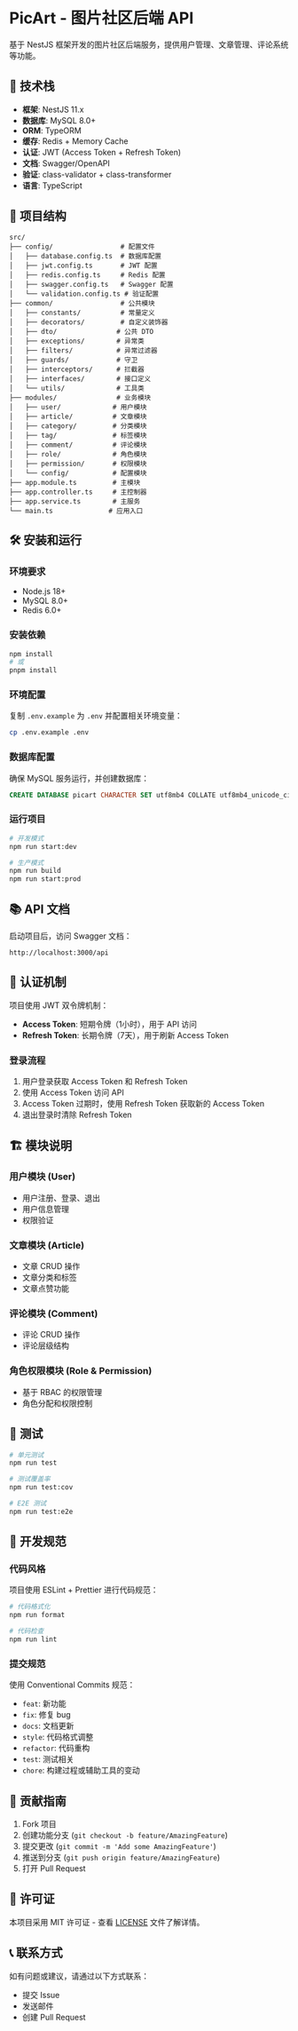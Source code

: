 # PicArt - 图片社区后端 API

基于 NestJS 框架开发的图片社区后端服务，提供用户管理、文章管理、评论系统等功能。

## 🚀 技术栈

- **框架**: NestJS 11.x
- **数据库**: MySQL 8.0+
- **ORM**: TypeORM
- **缓存**: Redis + Memory Cache
- **认证**: JWT (Access Token + Refresh Token)
- **文档**: Swagger/OpenAPI
- **验证**: class-validator + class-transformer
- **语言**: TypeScript

## 📁 项目结构

```
src/
├── config/                 # 配置文件
│   ├── database.config.ts  # 数据库配置
│   ├── jwt.config.ts       # JWT 配置
│   ├── redis.config.ts     # Redis 配置
│   ├── swagger.config.ts   # Swagger 配置
│   └── validation.config.ts # 验证配置
├── common/                 # 公共模块
│   ├── constants/          # 常量定义
│   ├── decorators/         # 自定义装饰器
│   ├── dto/               # 公共 DTO
│   ├── exceptions/        # 异常类
│   ├── filters/           # 异常过滤器
│   ├── guards/            # 守卫
│   ├── interceptors/      # 拦截器
│   ├── interfaces/        # 接口定义
│   └── utils/             # 工具类
├── modules/               # 业务模块
│   ├── user/             # 用户模块
│   ├── article/          # 文章模块
│   ├── category/         # 分类模块
│   ├── tag/              # 标签模块
│   ├── comment/          # 评论模块
│   ├── role/             # 角色模块
│   ├── permission/       # 权限模块
│   └── config/           # 配置模块
├── app.module.ts         # 主模块
├── app.controller.ts     # 主控制器
├── app.service.ts        # 主服务
└── main.ts              # 应用入口
```

## 🛠️ 安装和运行

### 环境要求

- Node.js 18+
- MySQL 8.0+
- Redis 6.0+

### 安装依赖

```bash
npm install
# 或
pnpm install
```

### 环境配置

复制 `.env.example` 为 `.env` 并配置相关环境变量：

```bash
cp .env.example .env
```

### 数据库配置

确保 MySQL 服务运行，并创建数据库：

```sql
CREATE DATABASE picart CHARACTER SET utf8mb4 COLLATE utf8mb4_unicode_ci;
```

### 运行项目

```bash
# 开发模式
npm run start:dev

# 生产模式
npm run build
npm run start:prod
```

## 📚 API 文档

启动项目后，访问 Swagger 文档：

```
http://localhost:3000/api
```

## 🔐 认证机制

项目使用 JWT 双令牌机制：

- **Access Token**: 短期令牌（1小时），用于 API 访问
- **Refresh Token**: 长期令牌（7天），用于刷新 Access Token

### 登录流程

1. 用户登录获取 Access Token 和 Refresh Token
2. 使用 Access Token 访问 API
3. Access Token 过期时，使用 Refresh Token 获取新的 Access Token
4. 退出登录时清除 Refresh Token

## 🏗️ 模块说明

### 用户模块 (User)
- 用户注册、登录、退出
- 用户信息管理
- 权限验证

### 文章模块 (Article)
- 文章 CRUD 操作
- 文章分类和标签
- 文章点赞功能

### 评论模块 (Comment)
- 评论 CRUD 操作
- 评论层级结构

### 角色权限模块 (Role & Permission)
- 基于 RBAC 的权限管理
- 角色分配和权限控制

## 🧪 测试

```bash
# 单元测试
npm run test

# 测试覆盖率
npm run test:cov

# E2E 测试
npm run test:e2e
```

## 📝 开发规范

### 代码风格

项目使用 ESLint + Prettier 进行代码规范：

```bash
# 代码格式化
npm run format

# 代码检查
npm run lint
```

### 提交规范

使用 Conventional Commits 规范：

- `feat`: 新功能
- `fix`: 修复 bug
- `docs`: 文档更新
- `style`: 代码格式调整
- `refactor`: 代码重构
- `test`: 测试相关
- `chore`: 构建过程或辅助工具的变动

## 🤝 贡献指南

1. Fork 项目
2. 创建功能分支 (`git checkout -b feature/AmazingFeature`)
3. 提交更改 (`git commit -m 'Add some AmazingFeature'`)
4. 推送到分支 (`git push origin feature/AmazingFeature`)
5. 打开 Pull Request

## 📄 许可证

本项目采用 MIT 许可证 - 查看 [LICENSE](LICENSE) 文件了解详情。

## 📞 联系方式

如有问题或建议，请通过以下方式联系：

- 提交 Issue
- 发送邮件
- 创建 Pull Request
